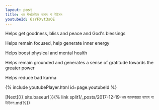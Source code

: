 ```yaml
---
layout: post
title: ওম ঊর্ধ্বরেটসে নামায গা টাইমস
youtubeId: 6sYFXvt3sOE
---
```

 
 
Helps get goodness, bliss and peace and God's blessings
 
Helps remain focused, help generate inner energy 
 
Helps boost physical and mental health 
 
Helps remain grounded and generates a sense of gratitude towards the greater power 
 
Helps reduce bad karma
 
 
 
 


{% include youtubePlayer.html id=page.youtubeId %}
 
[Next]({{ site.baseurl }}{% link  split1/_posts/2017-12-19-ওম জালসায়য়া নামায গা টাইমস.md%})
 
